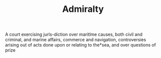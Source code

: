 ---
title: Admiralty
permalink: "/definitions/admiralty.html"
body: A court exercising jurls-diction over maritlme causes, both civil and criminal,
  and marine affairs, commerce and navigation, controversies arising out of acts done
  upon or relating to the*sea, and over questions of prize
published_at: '2018-07-07'
layout: post
---